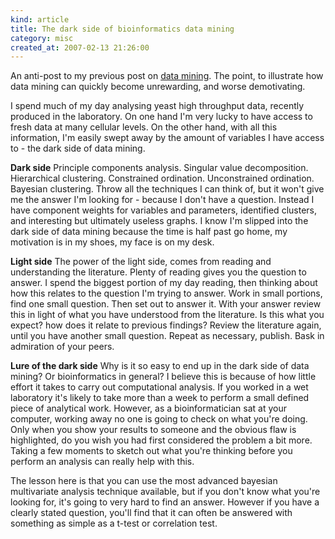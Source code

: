 ```yaml
--- 
kind: article
title: The dark side of bioinformatics data mining
category: misc
created_at: 2007-02-13 21:26:00
---
```

An anti-post to my previous post on <a href="http://www.bioinformaticszen.com/2007/01/introduction-bioinformatics-data-mining/">data mining</a>. The point, to illustrate how data mining  can quickly become unrewarding, and worse demotivating.

I spend much of my day analysing yeast high throughput data, recently produced in the laboratory. On one hand I'm very lucky to have access to fresh data at many cellular levels.  On the other hand, with all this information, I'm easily swept away by the amount of variables I have access to -  the dark side of data mining.

<!--more-->

<strong>Dark side</strong>
Principle components analysis. Singular value decomposition. Hierarchical clustering. Constrained ordination. Unconstrained ordination. Bayesian clustering. Throw all the techniques I can think of, but it won't give me the answer I'm looking for - because I don't have a question. Instead I have component weights for variables and parameters, identified clusters, and interesting but ultimately useless graphs. I know I'm slipped into the dark side of data mining because the time is half past go home, my motivation is in my shoes, my face is on my desk.

<strong>Light side</strong>
The power of the light side, comes from reading and understanding the literature. Plenty of reading gives you the question to answer. I spend the biggest portion of my day reading, then thinking about how this relates to the question I'm trying to answer. Work in small portions, find one small question. Then set out to answer it. With your answer review this in light of what you have understood from the literature. Is this what you expect? how does it relate to previous findings? Review the literature again, until you have another small question. Repeat as necessary, publish. Bask in admiration of your peers.

<strong>Lure of the dark side</strong>
Why is it so easy to end up in the dark side of data mining? Or bioinformatics in general? I believe this is because of how little effort it takes to carry out computational analysis. If you worked in a wet laboratory it's likely to take more than a week to perform a small defined piece of analytical work. However, as a bioinformatician sat at your computer, working away no one is going to check on what you're doing. Only when you show your results to someone and the obvious flaw is highlighted, do you wish you had first considered the problem a bit more. Taking a few moments to sketch out what you're thinking before you perform an analysis can really help with this.

The lesson here is that you can use the most advanced bayesian multivariate analysis technique available, but if you don't know what you're looking for, it's going to very hard to find an answer. However if you have a clearly stated question, you'll find that it can often be answered with something as simple as a t-test or correlation test.
